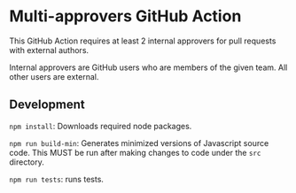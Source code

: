 # Multi-approvers GitHub Action

This GitHub Action requires at least 2 internal approvers for pull requests with
external authors.

Internal approvers are GitHub users who are members of the given team. All other
users are external.

## Development

`npm install`: Downloads required node packages.

`npm run build-min`: Generates minimized versions of Javascript source code.
This MUST be run after making changes to code under the `src` directory.

`npm run tests`: runs tests.
